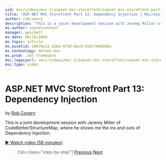 ```yaml
---
uid: mvc/videos/mvc-1/aspnet-mvc-storefront/aspnet-mvc-storefront-part-13-dependency-injection
title: "ASP.NET MVC Storefront Part 13: Dependency Injection | Microsoft Docs"
author: robconery
description: "This is a joint development session with Jeremy Miller of CodeBetter/StructureMap, where he shows me the ins and outs of Dependency Injection."
ms.author: aspnetcontent
manager: wpickett
ms.date: 06/19/2008
ms.topic: article
ms.assetid: 296fbe12-a28a-4fd8-bbc9-d1dc7468566a
ms.technology: dotnet-mvc
ms.prod: .net-framework
msc.legacyurl: /mvc/videos/mvc-1/aspnet-mvc-storefront/aspnet-mvc-storefront-part-13-dependency-injection
msc.type: video
---
```

ASP.NET MVC Storefront Part 13: Dependency Injection
====================
by [Rob Conery](https://github.com/robconery)

This is a joint development session with Jeremy Miller of CodeBetter/StructureMap, where he shows me the ins and outs of Dependency Injection.

[&#9654; Watch video (58 minutes)](https://channel9.msdn.com/Blogs/ASP-NET-Site-Videos/aspnet-mvc-storefront-part-13-dependency-injection)

>[!div class="step-by-step"]
[Previous](aspnet-mvc-storefront-part-12-mocking.md)
[Next](aspnet-mvc-storefront-part-14-rich-client-interaction.md)
